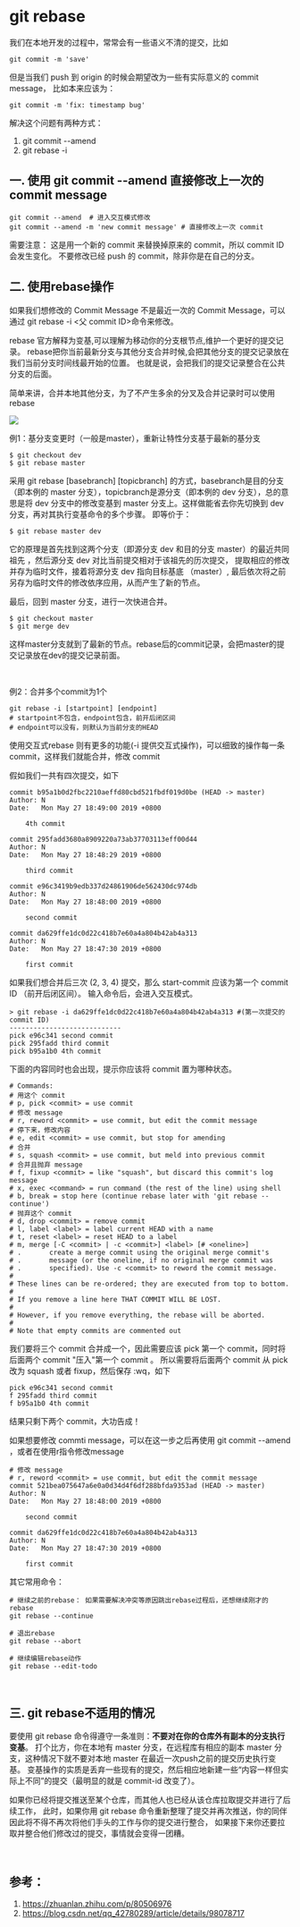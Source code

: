 # git rebase
我们在本地开发的过程中，常常会有一些语义不清的提交，比如 
```
git commit -m 'save'
```
但是当我们 push 到 origin 的时候会期望改为一些有实际意义的 commit message，
比如本来应该为：
```
git commit -m 'fix: timestamp bug'
```
解决这个问题有两种方式：

1. git commit --amend
2. git rebase -i


## 一.  使用 git commit --amend 直接修改上一次的 commit message
```
git commit --amend  # 进入交互模式修改
git commit --amend -m 'new commit message' # 直接修改上一次 commit
```
需要注意：
这是用一个新的 commit 来替换掉原来的 commit，所以 commit ID 会发生变化。
不要修改已经 push 的 commit，除非你是在自己的分支。


## 二. 使用rebase操作
如果我们想修改的 Commit Message 不是最近一次的 Commit Message，可以通过 git rebase -i <父 commit ID>命令来修改。

rebase 官方解释为变基,可以理解为移动你的分支根节点,维护一个更好的提交记录。
rebase把你当前最新分支与其他分支合并时候,会把其他分支的提交记录放在我们当前分支时间线最开始的位置。
也就是说，会把我们的提交记录整合在公共分支的后面。

简单来讲，合并本地其他分支，为了不产生多余的分叉及合并记录时可以使用rebase

<img src="git rebase.gif" />

例1：基分支变更时（一般是master），重新让特性分支基于最新的基分支
```
$ git checkout dev
$ git rebase master
```
采用 git rebase [basebranch] [topicbranch] 的方式，basebranch是目的分支（即本例的 master 分支），topicbranch是源分支（即本例的 dev 分支），总的意思是将 dev 分支中的修改变基到 master 分支上。这样做能省去你先切换到 dev 分支，再对其执行变基命令的多个步骤。
即等价于：
```
$ git rebase master dev
```
它的原理是首先找到这两个分支（即源分支 dev 和目的分支 master）的最近共同祖先 ，然后源分支 dev 对比当前提交相对于该祖先的历次提交，
提取相应的修改并存为临时文件，接着将源分支 dev 指向目标基底 （master）, 最后依次将之前另存为临时文件的修改依序应用，从而产生了新的节点。

最后，回到 master 分支，进行一次快进合并。
```
$ git checkout master
$ git merge dev
```
这样master分支就到了最新的节点。rebase后的commit记录，会把master的提交记录放在dev的提交记录前面。

<br>

例2：合并多个commit为1个
```
git rebase -i [startpoint] [endpoint]
# startpoint不包含，endpoint包含，前开后闭区间
# endpoint可以没有，则默认为当前分支的HEAD
```
使用交互式rebase 则有更多的功能(-i 提供交互式操作)，可以细致的操作每一条 commit，这样我们就能合并，修改 commit

假如我们一共有四次提交，如下
```
commit b95a1b0d2fbc2210aeffd80cbd521fbdf019d0be (HEAD -> master)
Author: N
Date:   Mon May 27 18:49:00 2019 +0800

    4th commit

commit 295fadd3680a8909220a73ab37703113eff00d44
Author: N
Date:   Mon May 27 18:48:29 2019 +0800

    third commit

commit e96c3419b9edb337d24861906de562430dc974db
Author: N
Date:   Mon May 27 18:48:00 2019 +0800

    second commit

commit da629ffe1dc0d22c418b7e60a4a804b42ab4a313
Author: N
Date:   Mon May 27 18:47:30 2019 +0800

    first commit
```
如果我们想合并后三次 (2, 3, 4) 提交，那么 start-commit 应该为第一个 commit ID （前开后闭区间）。
输入命令后，会进入交互模式。
```
> git rebase -i da629ffe1dc0d22c418b7e60a4a804b42ab4a313 #(第一次提交的 commit ID)
----------------------------
pick e96c341 second commit
pick 295fadd third commit
pick b95a1b0 4th commit
```
下面的内容同时也会出现，提示你应该将 commit 置为哪种状态。
```
# Commands:
# 用这个 commit
# p, pick <commit> = use commit
# 修改 message
# r, reword <commit> = use commit, but edit the commit message 
# 停下来，修改内容
# e, edit <commit> = use commit, but stop for amending 
# 合并
# s, squash <commit> = use commit, but meld into previous commit
# 合并且抛弃 message
# f, fixup <commit> = like "squash", but discard this commit's log message
# x, exec <command> = run command (the rest of the line) using shell
# b, break = stop here (continue rebase later with 'git rebase --continue')
# 抛弃这个 commit
# d, drop <commit> = remove commit 
# l, label <label> = label current HEAD with a name
# t, reset <label> = reset HEAD to a label
# m, merge [-C <commit> | -c <commit>] <label> [# <oneline>]
# .       create a merge commit using the original merge commit's
# .       message (or the oneline, if no original merge commit was
# .       specified). Use -c <commit> to reword the commit message.
#
# These lines can be re-ordered; they are executed from top to bottom.
#
# If you remove a line here THAT COMMIT WILL BE LOST.
#
# However, if you remove everything, the rebase will be aborted.
#
# Note that empty commits are commented out
```
我们要将三个 commit 合并成一个，因此需要应该 pick 第一个 commit，同时将后面两个 commit "压入"第一个 commit 。
所以需要将后面两个 commit 从 pick 改为 squash 或者 fixup，然后保存 :wq，如下
```
pick e96c341 second commit
f 295fadd third commit
f b95a1b0 4th commit
```
结果只剩下两个 commit，大功告成！

如果想要修改 commti message，可以在这一步之后再使用 git commit --amend ，或者在使用r指令修改message
```
# 修改 message
# r, reword <commit> = use commit, but edit the commit message 
commit 521bea075647a6e0a0d34d4f6df288bfda9353ad (HEAD -> master)
Author: N
Date:   Mon May 27 18:48:00 2019 +0800

	second commit

commit da629ffe1dc0d22c418b7e60a4a804b42ab4a313
Author: N
Date:   Mon May 27 18:47:30 2019 +0800

	first commit
```

其它常用命令：
```
# 继续之前的rebase： 如果需要解决冲突等原因跳出rebase过程后，还想继续刚才的rebase
git rebase --continue

# 退出rebase
git rebase --abort

# 继续编辑rebase动作
git rebase --edit-todo
```

<br>

## 三. git rebase不适用的情况
要使用 git rebase 命令得遵守一条准则：<strong>不要对在你的仓库外有副本的分支执行变基</strong>。
打个比方，你在本地有 master 分支，在远程库有相应的副本 master 分支，这种情况下就不要对本地 master 在最近一次push之前的提交历史执行变基。
变基操作的实质是丢弃一些现有的提交，然后相应地新建一些“内容一样但实际上不同”的提交（最明显的就是 commit-id 改变了）。 

如果你已经将提交推送至某个仓库，而其他人也已经从该仓库拉取提交并进行了后续工作，
此时，如果你用 git rebase 命令重新整理了提交并再次推送，你的同伴因此将不得不再次将他们手头的工作与你的提交进行整合，
如果接下来你还要拉取并整合他们修改过的提交，事情就会变得一团糟。

<br>

## 参考：
1. https://zhuanlan.zhihu.com/p/80506976
2. https://blog.csdn.net/qq_42780289/article/details/98078717